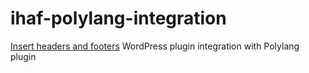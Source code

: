 # ihaf-polylang-integration
<a href="">Insert headers and footers</a> WordPress plugin integration with Polylang plugin
